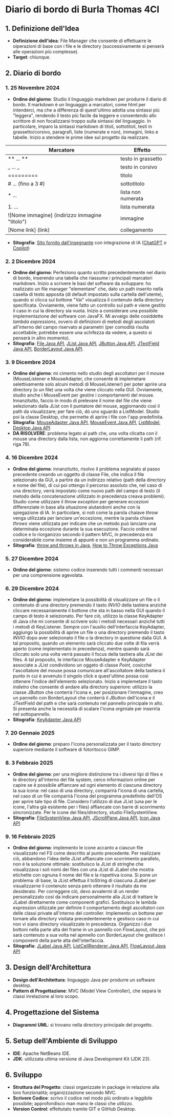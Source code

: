 **Diario di bordo di Burla Thomas 4CI**
===================================

## 1. **Definizione dell'Idea**
   - **Definizione dell'idea**: File Manager che consente di effettuarre le oiperazioni di base con i file e le directory (successivamente si penserà alle operazioni più complesse).
   - **Target**: chiunque.

## 2. **Diario di bordo**
### 1. **25 Novembre 2024**
   - **Ordine del giorno**: Studio il linguaggio markdown per produrre il diario di bordo.
   Il markdown è un linguaggio a marcatori, come html per intenderci, ma che a differenza di quest'ultimo adotta una sintassi più "leggera", rendendo il testo più facile da leggere e consentendo allo scrittore di non focalizzarsi troppo sulla sintassi del linguaggio. In particolare, imparo la sintassi markdown di titoli, sottotitoli, testi in grassetto/corsivo, paragrafi, liste (numerate e non), immagini, links e tabelle. Inizio a stendere le prime idee sul progetto da realizzare.
   
   | Marcatore | Effetto |
   | --------- | ------- |
   | ** ... ** | testo in grassetto |
   | _ ... _   | testo in corsivo |
   | ========= | titolo |
   | # ... (fino a 3 #) | sottotitolo |
   | * ... | lista non numerata |
   | 1. ... | lista numerata |
   | ![Nome immagine] (indirizzo immagine "titolo") | immagine |
   | [Nome link] (link) | collegamento |

   - **Sitografia**: [Sito fornito dall'insegnante](https://www.html.it/articoli/markdown-guida-al-linguaggio/) con integrazione di IA ([ChatGPT](https://chat.openai.com) o [Copilot](https://copilot.microsoft.com))

### 2. **2 Dicembre 2024**
   - **Ordine del giorno**: Perfeziono quanto scritto precedentemente nel diario di bordo, inserendo una tabella che riassume i principali marcatori markdown.
   Inizio a scrivere le basi del software da sviluppare: ho realizzato un file manager "elementare" che, dato un path inserito nella casella di testo apposita (di default impostato sulla cartella dell'utente), quando si clicca sul bottone "Vai" visualizza il contenuto della directory specificata. Ovviamente, viene fatto un controllo sul path e viene gestito il caso in cui la directory sia vuota.
   Inizio a considerare una possibile implementazione del software con JavaFX.
   Mi avvalgo delle cosiddette _lambda expressions_, ovvero di definizioni di metodi degli ascolatoti all'interno del campo riservato ai parametri (per comodità risulta accettabile; potrebbe essere una schifezza da vedere, a questo si penserà in altro momento).
   - **Sitografia**: [File Java API](https://docs.oracle.com/javase/8/docs/api/java/io/File.html), [JList Java API](https://docs.oracle.com/javase/8/docs/api/javax/swing/JList.html), [JButton Java API](https://docs.oracle.com/javase/8/docs/api/javax/swing/JButton.html), [JTextField Java API](https://docs.oracle.com/javase/8/docs/api/javax/swing/JTextField.html), [BorderLayout Java API](https://docs.oracle.com/javase/8/docs/api/java/awt/BorderLayout.html).

### 3. **9 Dicembre 2024**
   - **Ordine del giorno**: mi cimento nello studio degli ascoltatori per il mouse (MouseListener e MouseAdapter, che consente di implemetare selettivamente solo alcuni metodi di MouseListener) per poter aprire una directory (o un file) una volta che viene cliccato nella GUI.
   Ovviamente, studio anche i MouseEvent per gestire i comportamenti del mouse.
   Innanzitutto, faccio in modo di prelevare il nome del file che viene selezionato dalla JList con il puntatore del mouse, aggiornando così il path da visualizzare; per fare ciò, dò uno sguardo a ListModel.
   Studio poi la classe Desktop, che permette di aprire i file con l'app predefinita.
   - **Sitografia**: [MouseAdapter Java API](https://docs.oracle.com/javase/8/docs/api/java/awt/event/MouseAdapter.html), [MouseEvent Java API](https://docs.oracle.com/javase/8/docs/api/java/awt/event/MouseEvent.html), [ListModel](https://docs.oracle.com/javase/8/docs/api/javax/swing/ListModel.html), [Desktop Java API](https://docs.oracle.com/javase/8/docs/api/java/awt/Desktop.html)
   - **DA RISOLVERE**: problema legato al path che, una volta clicatta con il mouse una directory dalla lista, non aggiorna correttamente il path (rif. riga 78).

### 4. **16 Dicembre 2024**
   - **Ordine del giorno**: innanzitutto, risolvo il problema segnalato al passo precedente creando un oggetto di classe File, che indica il file selezionato da GUI, a partire da un indirizzo relativo (path della directory e nome del file), di cui poi ottengo il percorso assoluto che, nel caso di una directory, verrà impostato come nuovo path del campo di testo (il metodo della concatenazione utilizzato in precedenza creava problemi). Studio come utilizzare il _throw exception_ per generare eccezioni differenziate in base alla situazione aiutandomi anche con la spiegazione di IA. In particolare, si noti come la parola chaiave _throw_ venga utilizzata per lanciare un'eccezione, mentre la parola chiave _throws_ viene utilizzata per indicare che un metodo può lanciare una determinata eccezione durante la sua esecuzione. Faccio ordine nel codice e lo riorganizzo secondo il pattern MVC, in precedenza era considerabile come insieme di appunti e non un programma ordinato.
   - **Sitografia**: [throw and throws in Java](https://www.geeksforgeeks.org/throw-throws-java/), [How to Throw Exceptions Java](https://docs.oracle.com/javase/tutorial/essential/exceptions/throwing.html)

### 5. **27 Dicembre 2024**
   - **Ordine del giorno**: sistemo codice inserendo tutti i commenti necessari per una comprensione agevolata.

### 6. **29 Dicembre 2024**
   - **Ordine del giorno**: implemetare la possibilità di visualizzare un file o il contenuto di una directory premendo il tasto _INVIO_ della tastiera anzichè cliccare necessariamente il bottone che sta in basso nella GUI quando il campo di testo è selezionato. Per fare ciò, utilizzo la classe KeyAdapter di Java che mi consente di scrivere solo i metodi necessari anziché tutti i metodi di KeyListener.
   Sempre con l'ausilio dell'interfaccia KeyAdapter, aggiungo la possibilità di aprire un file o una directory premendo il tasto _INVIO_ dopo aver selezionato il file o la directory in questione dalla GUI. A tal proposito, quando un elemento sarà cliccato due volte di fila verrà aperto (come implementato in precedenza), mentre quando sarà cliccato solo una volta verrà passato il focus della tastiera alla JList dei files. A tal proposito, le interfacce MouseAdapter e KeyAdapter associate a JList condividono un oggeto di classe _Point_, cosicché l'ascoltatore del mouse possa comunicare all'ascoltatore della tastiera il punto in cui è avvenuto il singolo click e quest'ultimo possa così ottenere l'indice dell'elemento selezionato.
   Inizio a implemetare il tasto _indietro_ che consente di andare alla directory superiore: utilizzo la classe JButton che conterrà l'icona e, per posizionare l'immagine, creo un pannello con BorderLayout che conterrà il JButton dell'icona e il JTextField del path e che sarà contenuto nel pannello principale in alto.
   Si presenta anche la necessità di scalare l'icona orginiale per inserirla nel sottopannello.
   - **Sitografia**: [KeyAdapter Java API](https://docs.oracle.com/javase/8/docs/api/java/awt/event/KeyAdapter.html)

### 7. **20 Gennaio 2025**
   - **Ordine del giorno**: preparo l'icona personalizzata per il tasto directory superiore mediante il software di fotoritocco GIMP.

### 8. **3 Febbraio 2025**
   - **Ordine del giorno**: per una migliore distinzione tra i diversi tipi di files e le directory all'interno del file system, cerco informazioni online per capire se è possibile affiancare ad ogni elemento di ciascuna directory la sua icona: nel caso di una directory, comparirà l'icona di una cartella, nel caso di un file comparirà l'icona del programma predefinito dell'OS per aprire tale tipo di file. Considero l'utilizzo di due JList (una per le icone, l'altra già esistente per i files) affiancate con barre di scorrimento sincronizzate. Per le icone dei files/directory, studio FileSystemView.
   - **Sitografia**: [FileSystemView Java API](https://docs.oracle.com/javase/8/docs/api/javax/swing/filechooser/FileSystemView.html), [JScrollPane Java API](https://docs.oracle.com/javase/8/docs/api/javax/swing/JScrollPane.html), [Icon Java API](https://docs.oracle.com/javase/8/docs/api/javax/swing/Icon.html)

### 9. **16 Febbraio 2025**
   - **Ordine del giorno**: implemento le icone accanto a ciascun file visualizzato nel FS come descritto al punto precedente.
   Per realizzare ciò, abbandono l'idea delle JList affiancate con scorrimento parallelo, non è la soluzione ottimale: sostituisco la JList di stringhe che visualizzava i soli nomi dei files con una JList di JLabel che mostra etichette con ognuna il nome del file e la rispettiva icona.
   Si pone un problema: di base, la JList effettua il toString di ciascuna JLabel per visualizzarne il contenuto senza però ottenere il risultato da me desiderato. Per correggere ciò, devo avvalermi di un render personalizzato così da indicare personalmente alla JList di trattare le JLabel direttamente come componenti grafici.
   Sostituisco le lambda expression utilizzate per definire il comportamento degli ascoltatori con delle classi private all'interno del controller.
   Implemento un bottone per tornare alla directory visitata precedentemente e gestisco caso in cui non vi siano directory visualizzate in precedenza.
   Organizzo i due bottoni nella parte alta del frame in un pannello con FlowLayout, che poi sarà contenuto a sua volta nel apnnello con BorderLayout che gestisce i componenti della parte alta dell'interfaccia.
   - **Sitografia**: [JLabel Java API](https://docs.oracle.com/javase/8/docs/api/javax/swing/JLabel.html), [ListCellRenderer Java API](https://docs.oracle.com/javase/8/docs/api/javax/swing/ListCellRenderer.html), [FlowLayout Java API](https://docs.oracle.com/javase/8/docs/api/java/awt/FlowLayout.html)

## 3. **Design dell'Architettura**
   - **Design dell'Architettura**: linguaggio Java per produrre un software desktop.
   - **Pattern di Progettazione**: MVC (Model View Controller), che separa le classi inrelazione al loro scopo.

## 4. **Progettazione del Sistema**
   - **Diagrammi UML**: si trovano nella directory principale del progetto.

## 5. **Setup dell'Ambiente di Sviluppo**
   - **IDE**: Apache NetBeans IDE.
   - **JDK**: utilizzata ultima versione di Java Development Kit (JDK 23).

## 6. **Sviluppo**
   - **Struttura del Progetto**: classi organizzate in package in relazione alla loro funzionalità; organizzzazione secondo MVC.
   - **Scrivere Codice**: scrivo il codice nel modo più ordinato e leggibile possibile; approfondisco man mano le classi che utilizzo.
   - **Version Control**: effettutato tramite GIT e GitHub Desktop.